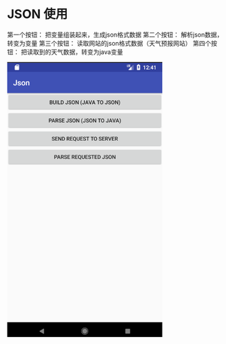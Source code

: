 # JSON 使用

第一个按钮： 把变量组装起来，生成json格式数据
第二个按钮： 解析json数据，转变为变量
第三个按钮： 读取网站的json格式数据（天气预报网站）
第四个按钮： 把读取到的天气数据，转变为java变量

![](https://github.com/HBU/AndroidDemo/blob/master/chapter09/Json/show.png)
